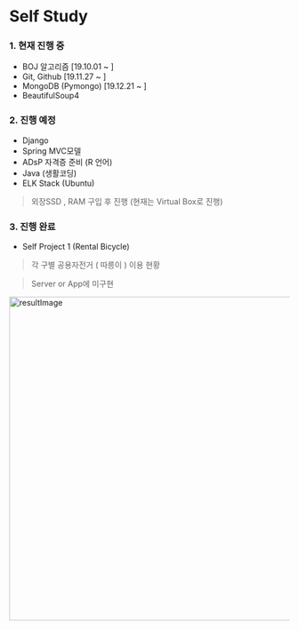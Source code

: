 # Self Study

### 1. 현재 진행 중
- BOJ 알고리즘 [19.10.01 ~ ]
- Git, Github [19.11.27 ~ ]
- MongoDB (Pymongo) [19.12.21 ~ ]
- BeautifulSoup4
### 2. 진행 예정
- Django
- Spring MVC모델
- ADsP 자격증 준비 (R 언어)
- Java (생활코딩)
- ELK Stack (Ubuntu)
> 외장SSD , RAM 구입 후 진행 (현재는 Virtual Box로 진행)

### 3. 진행 완료
- Self Project 1 (Rental Bicycle)
> 각 구별 공용자전거 ( 따릉이 ) 이용 현황

> Server or App에 미구현

<img width="583" alt="resultImage" src="https://user-images.githubusercontent.com/55193363/70711648-59742200-1d25-11ea-94ac-6710ef6b00e4.PNG">

